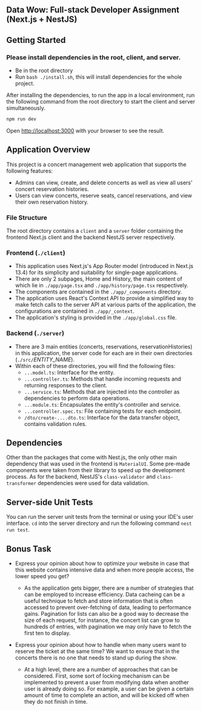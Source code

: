 ## Data Wow: Full-stack Developer Assignment (Next.js + NestJS)

## Getting Started

### Please install dependencies in the root, client, and server.

- Be in the root directory
- Run `bash ./install.sh`, this will install dependencies for the whole project.

After installing the dependencies, to run the app in a local environment, run the following command from the root directory to start the client and server simultaneously.

```bash
npm run dev
```

Open [http://localhost:3000](http://localhost:3000) with your browser to see the result.

## Application Overview

This project is a concert management web application that supports the following features:

- Admins can view, create, and delete concerts as well as view all users' concert reservation histories.
- Users can view concerts, reserve seats, cancel reservations, and view their own reservation history.

### File Structure

The root directory contains a `client` and a `server` folder containing the frontend Next.js client and the backend NestJS server respectively.

### Frontend (`./client`)

- This application uses Next.js's App Router model (introduced in Next.js 13.4) for its simplicity and suitability for single-page applications.
- There are only 2 subpages, Home and History, the main content of which lie in `./app/page.tsx` and `./app/history/page.tsx` respectively.
- The components are contained in the `./app/_components` directory.
- The application uses React's Context API to provide a simplified way to make fetch calls to the server API at various parts of the application, the configurations are contained in `./app/_context`.
- The application's styling is provided in the `./app/global.css` file.

### Backend (`./server`)

- There are 3 main entities (concerts, reservations, reservationHistories) in this application, the server code for each are in their own directories (`./src/`_ENTITY_NAME_).
- Within each of these directories, you will find the following files:
  - `...model.ts`: Interface for the entity.
  - `...controller.ts`: Methods that handle incoming requests and returning responses to the client.
  - `...service.ts`: Methods that are injected into the controller as dependencies to perform data operations.
  - `...module.ts`: Encapsulates the entity's controller and service.
  - `...controller.spec.ts`: File containing tests for each endpoint.
  - `/dto/create-....dto.ts`: Interface for the data transfer object, contains validation rules.

## Dependencies

Other than the packages that come with Nest.js, the only other main dependency that was used in the frontend is `MaterialUI`. Some pre-made components were taken from their library to speed up the development process. As for the backend, NestJS's `class-validator` and `class-transformer` dependencies were used for data validation.

## Server-side Unit Tests

You can run the server unit tests from the terminal or using your IDE's user interface. `cd` into the server directory and run the following command `nest run test`.

## Bonus Task
- Express your opinion about how to optimize your website in case that this
website contains intensive data and when more people access, the lower speed
you get?
  - As the application gets bigger, there are a number of strategies that can be employed to increase efficiency. Data cacheing can be a useful technique to fetch and store information that is often accessed to prevent over-fetching of data, leading to performance gains. Pagination for lists can also be a good way to decrease the size of each request, for instance, the concert list can grow to hundreds of entries, with pagination we may only have to fetch the first ten to display.

- Express your opinion about how to handle when many users want to reserve the
ticket at the same time? We want to ensure that in the concerts there is no one
that needs to stand up during the show.
  - At a high level, there are a number of approaches that can be considered. First, some sort of locking mechanism can be implemented to prevent a user from modifying data when another user is already doing so. For example, a user can be given a certain amount of time to complete an action, and will be kicked off when they do not finish in time.
